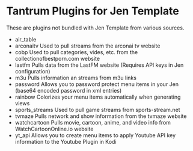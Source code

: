 # Tantrum Plugins for Jen Template

These are plugins not bundled with Jen Template from various sources.

- air_table
- arconaitv
    Used to pull streams from the arconai tv website
- cobp
    Used to pull categories, vides, etc. from the collectionofbestporn.com website
- lastfm
    Pulls data from the LastFM website (Requires API keys in Jen configuration)
- m3u
    Pulls information an streams from m3u links
- password
    Allows you to password protect menu items in your Jen (base64 encoded password in xml entries)
- rainbow
    Colorizes your menu items automatically when generating views
- sports_streams
    Used to pull game streams from sports-stream.net
- tvmaze
    Pulls network and show information from the tvmaze website
- watchcartoon
    Pulls movie, cartoon, anime, and video info from WatchCartoonOnline.io website
- yt_api
    Allows you to create menu items to apply Youtube API key information to the Youtube Plugin in Kodi

